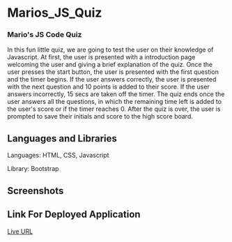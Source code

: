 # Marios_JS_Quiz

### Mario's JS Code Quiz

In this fun little quiz, we are going to test the user on their knowledge of Javascript. At first, the user is presented with a introduction page welcoming the user and giving a brief explanation of the quiz. Once the user presses the start button, the user is presented with the first question and the timer begins. If the user answers correctly, the user is presented with the next question and 10 points is added to their score. If the user answers incorrectly, 15 secs are taken off the timer. The quiz ends once the user answers all the questions, in which the remaining time left is added to the user's score or if the timer reaches 0. After the quiz is over, the user is prompted to save their initials and score to the high score board.

## Languages and Libraries

Languages: HTML, CSS, Javascript

Library: Bootstrap

## Screenshots

## Link For Deployed Application

[Live URL](https://lavina91.github.io/Marios_JS_Quiz/)
